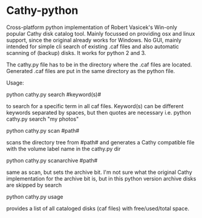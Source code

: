 # Cathy-python
Cross-platform python implementation of Robert Vasicek's Win-only popular Cathy disk catalog tool. Mainly focussed on providing osx and linux support, since the original already works for Windows. No GUI, mainly intended for simple cli search of existing .caf files and also automatic scanning of (backup) disks. It works for python 2 and 3.

The cathy.py file has to be in the directory where the .caf files are located. Generated .caf files are put in the same directory as the python file.

Usage:

python cathy.py search #keyword(s)#
  
  to search for a specific term in all caf files. Keyword(s) can be different keywords separated by spaces, but then quotes are necessary
  i.e. python cathy.py search "my photos"
  
python cathy.py scan #path#
  
  scans the directory tree from #path# and generates a Cathy compatible file with the volume label name in the cathy.py dir
  
python cathy.py scanarchive #path#
  
  same as scan, but sets the archive bit. I'm not sure what the original Cathy implementation for the archive bit is,
  but in this python version archive disks are skipped by search

python cathy.py usage

  provides a list of all cataloged disks (caf files) with free/used/total space.
